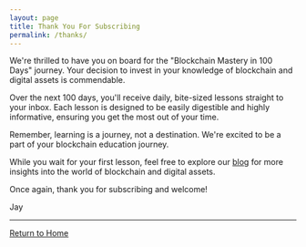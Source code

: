 ```yaml
---
layout: page
title: Thank You For Subscribing
permalink: /thanks/
---
```


We're thrilled to have you on board for the "Blockchain Mastery in 100 Days" journey. Your decision to invest in your knowledge of blockchain and digital assets is commendable.

Over the next 100 days, you'll receive daily, bite-sized lessons straight to your inbox. Each lesson is designed to be easily digestible and highly informative, ensuring you get the most out of your time.

Remember, learning is a journey, not a destination. We're excited to be a part of your blockchain education journey.

While you wait for your first lesson, feel free to explore our [blog](/posts) for more insights into the world of blockchain and digital assets.

Once again, thank you for subscribing and welcome!

Jay

---

[Return to Home](/)
